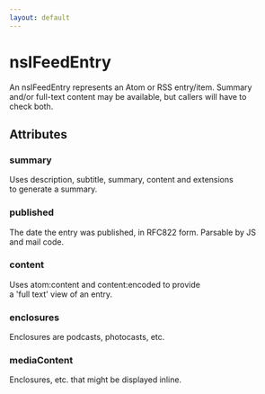 ```yaml
---
layout: default
---
```


# nsIFeedEntry #
  
An nsIFeedEntry represents an Atom or RSS entry/item. Summary  
and/or full-text content may be available, but callers will have to  
check both.  
  

## Attributes ##

### summary ###
  
Uses description, subtitle, summary, content and extensions  
to generate a summary.   
  
  

### published ###
  
The date the entry was published, in RFC822 form. Parsable by JS  
and mail code.  
  

### content ###
  
Uses atom:content and content:encoded to provide  
a 'full text' view of an entry.  
  
  

### enclosures ###
  
Enclosures are podcasts, photocasts, etc.  
  

### mediaContent ###
  
Enclosures, etc. that might be displayed inline.  
  

